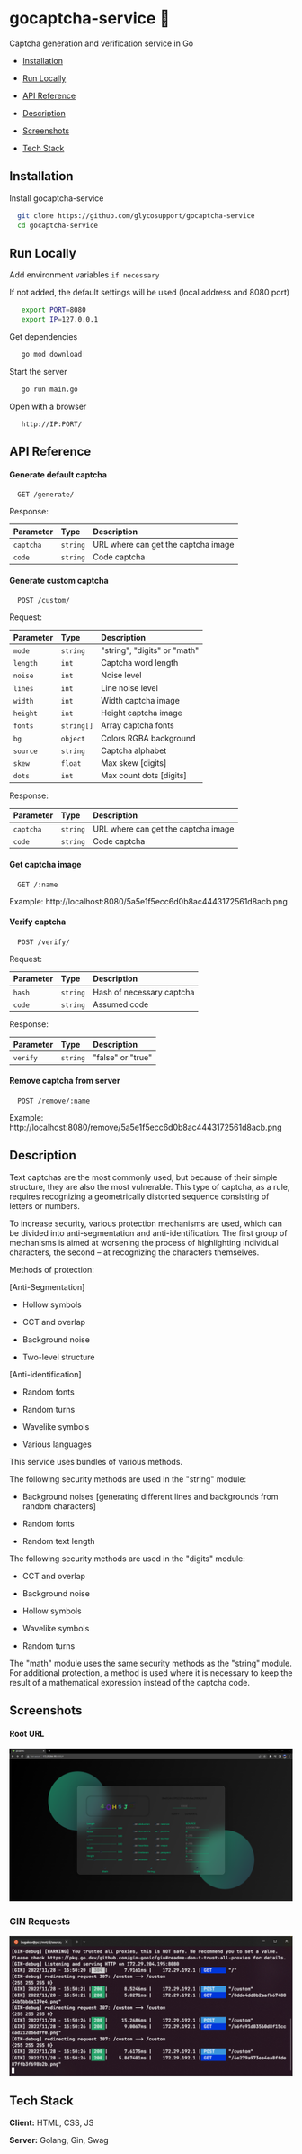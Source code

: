 
# gocaptcha-service :green_heart:

Captcha generation and verification service in Go

- [Installation](https://github.com/glycosupport/gocaptcha-service#installation)

- [Run Locally](https://github.com/glycosupport/gocaptcha-service#run-locally)

- [API Reference](https://github.com/glycosupport/gocaptcha-service#api-reference)

- [Description](https://github.com/glycosupport/gocaptcha-service#description)

- [Screenshots](https://github.com/glycosupport/gocaptcha-service#screenshots)

- [Tech Stack](https://github.com/glycosupport/gocaptcha-service#tech-stack)

## Installation

Install gocaptcha-service

```bash
  git clone https://github.com/glycosupport/gocaptcha-service
  cd gocaptcha-service
```
    
## Run Locally

Add environment variables `if necessary`

If not added, the default settings will be used (local address and 8080 port)

```bash
   export PORT=8080
   export IP=127.0.0.1
```

Get dependencies

```bash
   go mod download
```

Start the server

```bash
   go run main.go
```

Open with a browser

```
   http://IP:PORT/
```


## API Reference

#### Generate default captcha

```
  GET /generate/
```

Response:

| Parameter | Type     | Description                |
| :-------- | :------- | :------------------------- |
| `captcha` | `string` | URL where can get the captcha image  |
| `code`    | `string` | Code captcha |

#### Generate custom captcha

```
  POST /custom/
```

Request:

| Parameter     | Type       | Description                       |
| :--------     | :-------   | :-------------------------------- |
| `mode`        | `string`   | "string", "digits" or "math" |
| `length`      | `int`      | Captcha word length |
| `noise`       | `int`      | Noise level |
| `lines`       | `int`      | Line noise level |
| `width`       | `int`      | Width captcha image |
| `height`      | `int`      | Height captcha image |
| `fonts`       | `string[]` | Array captcha fonts |
| `bg`          | `object`   | Colors RGBA background |
| `source`      | `string`   | Captcha alphabet |
| `skew`        | `float`    | Max skew [digits]|
| `dots`        | `int`      | Max count dots [digits]|


Response:

| Parameter | Type     | Description                |
| :-------- | :------- | :------------------------- |
| `captcha` | `string` | URL where can get the captcha image |
| `code`    | `string` | Code captcha |

#### Get captcha image

```
  GET /:name
```

Example: http://localhost:8080/5a5e1f5ecc6d0b8ac4443172561d8acb.png

#### Verify captcha

```
  POST /verify/
```

Request:

| Parameter | Type     | Description                |
| :-------- | :------- | :------------------------- |
| `hash` | `string` | Hash of necessary captcha |
| `code`    | `string` | Assumed code |

Response:

| Parameter | Type     | Description                |
| :-------- | :------- | :------------------------- |
| `verify` | `string` | "false" or "true" |

#### Remove captcha from server

```
  POST /remove/:name
```

Example: http://localhost:8080/remove/5a5e1f5ecc6d0b8ac4443172561d8acb.png


## Description

Text captchas are the most commonly used, but because of their simple structure, they are also the most vulnerable. This type of captcha, as a rule, requires recognizing a geometrically distorted sequence consisting of letters or numbers.

To increase security, various protection mechanisms are used, which can be divided into anti-segmentation and anti-identification. The first group of mechanisms is aimed at worsening the process of highlighting individual characters, the second – at recognizing the characters themselves.

Methods of protection:

[Anti-Segmentation]

- Hollow symbols

- CCT and overlap

- Background noise

- Two-level structure


[Anti-identification]

- Random fonts

- Random turns

- Wavelike symbols

- Various languages

This service uses bundles of various methods.

The following security methods are used in the "string" module:

- Background noises [generating different lines and backgrounds from random characters]

- Random fonts

- Random text length


The following security methods are used in the "digits" module:

- CCT and overlap

- Background noise

- Hollow symbols

- Wavelike symbols

- Random turns


The "math" module uses the same security methods as the "string" module. For additional protection, a method is used where it is necessary to keep the result of a mathematical expression instead of the captcha code.

## Screenshots

#### **Root URL**

![Main Frame](https://raw.githubusercontent.com/glycosupport/gocaptcha-service/dev/screenshots/frame.png)

### **GIN Requests**

![Gin Requests](https://raw.githubusercontent.com/glycosupport/gocaptcha-service/dev/screenshots/gin.png)

## Tech Stack

**Client:** HTML, CSS, JS

**Server:** Golang, Gin, Swag



